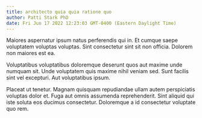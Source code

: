 ```yaml
---
title: architecto quia quia ratione quo
author: Patti Stark PhD
date: Fri Jun 17 2022 12:23:03 GMT-0400 (Eastern Daylight Time)
---
```

Maiores aspernatur ipsum natus perferendis qui in. Et cumque saepe voluptatem voluptas voluptas. Sint consectetur sint sit non officia. Dolorem non maiores est ea.

 Voluptatibus voluptatibus doloremque deserunt quos aut maxime unde numquam sit. Unde voluptatem quis maxime nihil veniam sed. Sunt facilis sint vel excepturi. Aut voluptatibus ipsum.

 Placeat ut tenetur. Magnam quisquam repudiandae ullam autem perspiciatis voluptas dolor et. Fuga aut omnis assumenda reprehenderit. Sint aliquid qui iste soluta eos ducimus consectetur. Doloremque a id consectetur voluptate quo rem.